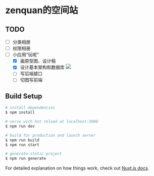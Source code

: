 # zenquan的空间站


## TODO

- [ ] 分类相册
- [ ] 权限相册
- [ ] 小应用“玩呢”
  - [x]  画原型图、设计稿
  - [x]  设计基本架构和数据库
      ![](https://cdn.jsdelivr.net/gh/zenquan/diagrams@master/img/玩呢架构图1.png)
  - [ ]  写后端接口
  - [ ]  切图写前端
## Build Setup

```bash
# install dependencies
$ npm install

# serve with hot reload at localhost:3000
$ npm run dev

# build for production and launch server
$ npm run build
$ npm run start

# generate static project
$ npm run generate
```

For detailed explanation on how things work, check out [Nuxt.js docs](https://nuxtjs.org).
